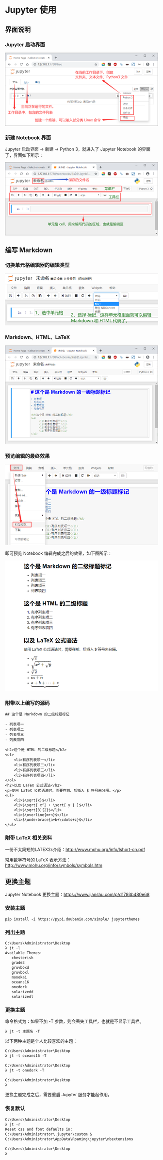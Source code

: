 # Jupyter 使用

## 界面说明

### Jupyter 启动界面

<img src="images/image-20191203105156685.png" alt="image-20191203105156685" style="zoom:80%;" />

### 新建 Notebook 界面

Jupyter 启动界面 → 新建 → Python 3，就进入了 Jupyter Notebook 的界面了，界面如下所示：

<img src="images/image-20191203105815404.png" alt="image-20191203105815404" style="zoom:80%;" />

## 编写 Markdown

### 切换单元格编辑器的编辑类型

<img src="images/image-20191203110111961.png" alt="image-20191203110111961" style="zoom:80%;" />

### Markdown、HTML、LaTeX

<img src="images/image-20191203110424516.png" alt="image-20191203110424516" style="zoom:80%;" />

### 预览编辑的最终效果

<img src="images/image-20191203110648676.png" alt="image-20191203110648676" style="zoom:80%;" />

即可预览 Notebook 编辑完成之后的效果，如下图所示：

<img src="images/image-20191203111635722.png" alt="image-20191203111635722" style="zoom:80%;" />

### 附带以上编写的源码

```shell
## 这个是 Markdown 的二级标题标记

- 列表项一
- 列表项二
- 列表项三
- 列表项四

<h2>这个是 HTML 的二级标题</h2>
<ol>
    <li>有序列表项一</li>
    <li>有序列表项二</li>
    <li>有序列表项三</li>
    <li>有序列表项四</li>
</ol>
<h2>以及 LaTeX 公式语法</h2>
<p>使用 LaTeX 公式语法时，需要在前、后插入 $ 符号来分隔。</p>
<ul>
    <li>$\sqrt{x}$</li>
    <li>$\sqrt{ x^2 + \sqrt{ y } }$</li>
    <li>$\sqrt[3]{2}$</li>
    <li>$\overline{m+n}$</li>
    <li>$\underbrace{a+b+\cdots+z}$</li>
</ul>
```

### 附带 LaTeX 相关资料

一份不太简短的LATEX2ε介绍：http://www.mohu.org/info/lshort-cn.pdf

常用数学符号的 LaTeX 表示方法：http://www.mohu.org/info/symbols/symbols.htm

## 更换主题

Jupyter Notebook 更换主题：https://www.jianshu.com/p/d1793b480e68

### 安装主题

```shell
pip install -i https://pypi.doubanio.com/simple/ jupyterthemes
```

### 列出主题

```shell
C:\Users\Administrator\Desktop
λ jt -l
Available Themes:
   chesterish
   grade3
   gruvboxd
   gruvboxl
   monokai
   oceans16
   onedork
   solarizedd
   solarizedl
```

### 更换主题

命令格式为：如果不加 -T 参数，则会丢失工具栏，也就是不显示工具栏。

```shell
λ jt -t 主题名 -T
```

以下两种主题是个人比较喜欢的主题：

```shell
C:\Users\Administrator\Desktop
λ jt -t oceans16 -T

C:\Users\Administrator\Desktop
λ jt -t onedork -T

C:\Users\Administrator\Desktop
λ
```

更换主题完成之后，需要重启 Jupyter 服务才能起作用。

### 恢复默认

```shell
C:\Users\Administrator\Desktop
λ jt -r
Reset css and font defaults in:
C:\Users\Administrator\.jupyter\custom &
C:\Users\Administrator\AppData\Roaming\jupyter\nbextensions

C:\Users\Administrator\Desktop
λ
```



